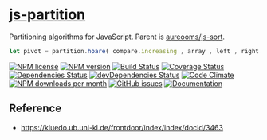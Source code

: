 [js-partition](http://aureooms.github.io/js-partition)
==

Partitioning algorithms for JavaScript. Parent is
[aureooms/js-sort](https://github.com/aureooms/js-sort).

```js
let pivot = partition.hoare( compare.increasing , array , left , right ) ;
```

[![NPM license](http://img.shields.io/npm/l/@aureooms/js-partition.svg?style=flat)](https://raw.githubusercontent.com/aureooms/js-partition/master/LICENSE)
[![NPM version](http://img.shields.io/npm/v/@aureooms/js-partition.svg?style=flat)](https://www.npmjs.org/package/@aureooms/js-partition)
[![Build Status](http://img.shields.io/travis/aureooms/js-partition.svg?style=flat)](https://travis-ci.org/aureooms/js-partition)
[![Coverage Status](http://img.shields.io/coveralls/aureooms/js-partition.svg?style=flat)](https://coveralls.io/r/aureooms/js-partition)
[![Dependencies Status](http://img.shields.io/david/aureooms/js-partition.svg?style=flat)](https://david-dm.org/aureooms/js-partition#info=dependencies)
[![devDependencies Status](http://img.shields.io/david/dev/aureooms/js-partition.svg?style=flat)](https://david-dm.org/aureooms/js-partition#info=devDependencies)
[![Code Climate](http://img.shields.io/codeclimate/github/aureooms/js-partition.svg?style=flat)](https://codeclimate.com/github/aureooms/js-partition)
[![NPM downloads per month](http://img.shields.io/npm/dm/@aureooms/js-partition.svg?style=flat)](https://www.npmjs.org/package/@aureooms/js-partition)
[![GitHub issues](http://img.shields.io/github/issues/aureooms/js-partition.svg?style=flat)](https://github.com/aureooms/js-partition/issues)
[![Documentation](https://aureooms.github.io/js-partition/badge.svg)](https://aureooms.github.io/js-partition/source.html)

## Reference

  - https://kluedo.ub.uni-kl.de/frontdoor/index/index/docId/3463
